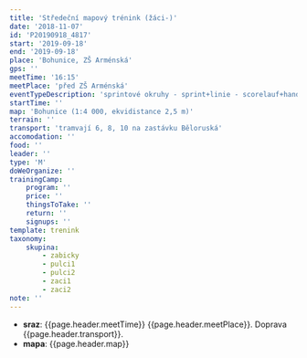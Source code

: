 ```yaml
---
title: 'Středeční mapový trénink (žáci-)'
date: '2018-11-07'
id: 'P20190918_4817'
start: '2019-09-18'
end: '2019-09-18'
place: 'Bohunice, ZŠ Arménská'
gps: ''
meetTime: '16:15'
meetPlace: 'před ZŠ Arménská'
eventTypeDescription: 'sprintové okruhy - sprint+linie - scorelauf+handicap'
startTime: ''
map: 'Bohunice (1:4 000, ekvidistance 2,5 m)'
terrain: ''
transport: 'tramvají 6, 8, 10 na zastávku Běloruská'
accomodation: ''
food: ''
leader: ''
type: 'M'
doWeOrganize: ''
trainingCamp:
    program: ''
    price: ''
    thingsToTake: ''
    return: ''
    signups: ''
template: trenink
taxonomy:
    skupina:
        - zabicky
        - pulci1
        - pulci2
        - zaci1
        - zaci2
note: ''
---
```

* **sraz**: {{page.header.meetTime}} {{page.header.meetPlace}}. Doprava {{page.header.transport}}.
* **mapa**: {{page.header.map}}
